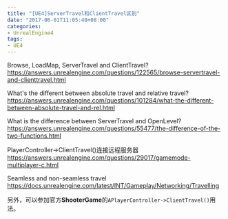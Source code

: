 ```yaml
---
title: "[UE4]ServerTravel和ClientTravel区别"
date: "2017-06-01T11:05:40+08:00"
categories:
- UnrealEngine4
tags:
- UE4
---
```


Browse, LoadMap, ServerTravel and ClientTravel?  
https://answers.unrealengine.com/questions/122565/browse-servertravel-and-clienttravel.html

What's the different between absolute travel and relative travel?  
https://answers.unrealengine.com/questions/101284/what-the-different-between-absolute-travel-and-rel.html

What is the difference between ServerTravel and OpenLevel?  
https://answers.unrealengine.com/questions/55477/the-difference-of-the-two-functions.html

PlayerController->ClientTravel()连接远程服务器  
https://answers.unrealengine.com/questions/29017/gamemode-multiplayer-c.html

Seamless and non-seamless travel  
https://docs.unrealengine.com/latest/INT/Gameplay/Networking/Travelling


另外，可以参加官方**ShooterGame**的`APlayerController->ClientTravel()`用法。